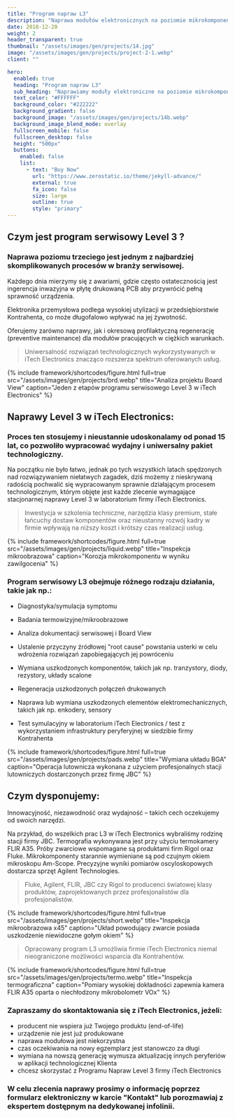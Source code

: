 ```yaml
---
title: "Program napraw L3"
description: "Naprawa modułów elektronicznych na poziomie mikrokomponentowym"
date: 2018-12-20
weight: 2
header_transparent: true
thumbnail: "/assets/images/gen/projects/14.jpg"
image: "/assets/images/gen/projects/project-2-1.webp"
client: ""

hero:
  enabled: true
  heading: "Program napraw L3"
  sub_heading: "Naprawiamy moduły elektroniczne na poziomie mikrokomponentowym."
  text_color: "#FFFFFF"
  background_color: "#222222"
  background_gradient: false
  background_image: "/assets/images/gen/projects/14b.webp"
  background_image_blend_mode: overlay
  fullscreen_mobile: false
  fullscreen_desktop: false
  height: "500px"
  buttons:
    enabled: false
    list:
      - text: "Buy Now"
        url: "https://www.zerostatic.io/theme/jekyll-advance/"
        external: true
        fa_icon: false
        size: large
        outline: true
        style: "primary"
---
```


## Czym jest program serwisowy Level 3 ?

### Naprawa poziomu trzeciego jest jednym z najbardziej skomplikowanych procesów w branży serwisowej. 

Każdego dnia mierzymy się z awariami, gdzie często ostatecznością jest ingerencja inwazyjna w płytę drukowaną PCB aby przywrócić pełną sprawność urządzenia.

Elektronika przemysłowa podlega wysokiej utylizacji w przedsiębiorstwie Kontrahenta, co może długofalowo wpływać na jej żywotność.

Oferujemy zarówno naprawy, jak i okresową profilaktyczną regenerację (preventive maintenance) dla modułów pracujących w ciężkich warunkach.

> Uniwersalność rozwiązań technologicznych wykorzystywanych w iTech Electronics znacząco rozszerza spektrum oferowanych usług.


{% include framework/shortcodes/figure.html full=true src="/assets/images/gen/projects/brd.webp" title="Analiza projektu Board View"  caption="Jeden z etapów programu serwisowego Level 3 w iTech Electronics" %}

## Naprawy Level 3 w iTech Electronics:

### Proces ten stosujemy i nieustannie udoskonalamy od ponad 15 lat, co pozwoliło wypracować wydajny i uniwersalny pakiet technologiczny. 

Na początku nie było łatwo, jednak po tych wszystkich latach spędzonych nad rozwiązywaniem niełatwych zagadek, dziś możemy z nieskrywaną radością pochwalić się wypracowanym sprawnie działającym procesem technologicznym, którym objęte jest każde zlecenie wymagające stacjonarnej naprawy Level 3 w laboratorium firmy iTech Electronics.

> Inwestycja w szkolenia techniczne, narzędzia klasy premium, stałe łańcuchy dostaw komponentów oraz nieustanny rozwój kadry w firmie wpływają na niższy koszt i krótszy czas realizacji usług.

{% include framework/shortcodes/figure.html full=true src="/assets/images/gen/projects/liquid.webp" title="Inspekcja mikroobrazowa"  caption="Korozja mikrokomponentu w wyniku zawilgocenia" %}

### Program serwisowy L3 obejmuje różnego rodzaju działania, takie jak np.:

- Diagnostyka/symulacja symptomu

- Badania termowizyjne/mikroobrazowe

- Analiza dokumentacji serwisowej i Board View

- Ustalenie przyczyny źródłowej "root cause" powstania usterki w celu wdrożenia rozwiązań zapobiegających jej powróceniu

- Wymiana uszkodzonych komponentów, takich jak np. tranzystory, diody, rezystory, układy scalone

- Regeneracja uszkodzonych połączeń drukowanych

- Naprawa lub wymiana uszkodzonych elementów elektromechanicznych, takich jak np. enkodery, sensory

- Test symulacyjny w laboratorium iTech Electronics / test z wykorzystaniem infrastruktury peryferyjnej w siedzibie firmy Kontrahenta

{% include framework/shortcodes/figure.html full=true src="/assets/images/gen/projects/pads.webp" title="Wymiana układu BGA"  caption="Operacja lutownicza wykonana z użyciem profesjonalnych stacji lutowniczych dostarczonych przez firmę JBC" %}

## Czym dysponujemy:

Innowacyjność, niezawodność oraz wydajność – takich cech oczekujemy od swoich narzędzi. 

Na przykład, do wszelkich prac L3 w iTech Electronics wybraliśmy rodzinę stacji firmy JBC. Termografia wykonywana jest przy użyciu termokamery FLIR A35. Próby zwarciowe wspomagane są produktami firm Rigol oraz Fluke. Mikrokomponenty starannie wymieniane są pod czujnym okiem mikroskopu Am-Scope. Precyzyjne wyniki pomiarów oscyloskopowych dostarcza sprzęt Agilent Technologies.

> Fluke, Agilent, FLIR, JBC czy Rigol to producenci światowej klasy produktów, zaprojektowanych przez profesjonalistów dla profesjonalistów.  

{% include framework/shortcodes/figure.html full=true src="/assets/images/gen/projects/short.webp" title="Inspekcja mikroobrazowa x45"  caption="Układ powodujący zwarcie posiada uszkodzenie niewidoczne gołym okiem" %}

> Opracowany program L3 umożliwia firmie iTech Electronics niemal nieograniczone możliwości wsparcia dla Kontrahentów. 


{% include framework/shortcodes/figure.html full=true src="/assets/images/gen/projects/termo.webp" title="Inspekcja termograficzna"  caption="Pomiary wysokiej dokładności zapewnia kamera FLIR A35 oparta o niechłodzony mikrobolometr VOx" %}

### Zapraszamy do skontaktowania się z iTech Electronics, jeżeli:

- producent nie wspiera już Twojego produktu (end-of-life)
- urządzenie nie jest już produkowane
- naprawa modułowa jest niekorzystna
- czas oczekiwania na nowy egzemplarz jest stanowczo za długi
- wymiana na nowszą generację wymusza aktualizację innych peryferiów w aplikacji technologicznej Klienta
- chcesz skorzystać z Programu Napraw Level 3 firmy iTech Electronics

### W celu zlecenia naprawy prosimy o informację poprzez formularz elektroniczny w karcie "Kontakt" lub porozmawiaj z ekspertem dostępnym na dedykowanej infolinii.

